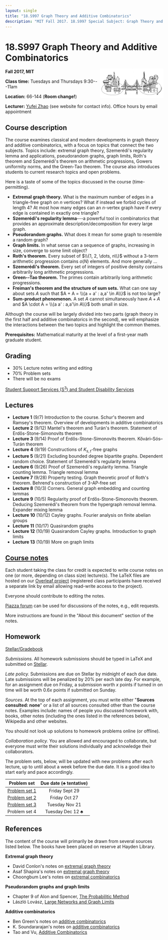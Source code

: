 ```yaml
---
layout: single
title: "18.S997 Graph Theory and Additive Combinatorics"
description: "MIT Fall 2017. 18.S997 Special Subject: Graph Theory and Additive Combinatorics, taught by Yufei Zhao"
---
```


18.S997 Graph Theory and Additive Combinatorics
===============================================

<img src="bridge.png" width="600" height="181" style="float:right; max-width: 40%; height: auto;" class="side"
 title="The bridge between graph theory and additive combinatorics">

**Fall 2017, MIT**

**Class time:** Tuesdays and Thursdays 9:30---11am

**Location:** 66-144 (**Room change!**)

**Lecturer:** [Yufei Zhao](http://yufeizhao.com) (see website for contact info). Office hours by email appointment

## Course description

The course examines classical and modern developments in graph theory and additive combinatorics, with a focus on topics that connect the two subjects. Topics include: extremal graph theory, Szemerédi's regularity lemma and applications, pseudorandom graphs, graph limits, Roth's theorem and Szemerédi's theorem on arithmetic progressions, Gowers uniformity norms, and the Green-Tao theorem. The course also introduces students to current research topics and open problems.

Here is a taste of some of the topics discussed in the course (time-permitting).

- **Extremal graph theory.** What is the maximum number of edges in a triangle-free graph on $n$ vertices? What if instead we forbid cycles of length 4? At most how many edges can an $n$-vertex graph have if every edge is contained in exactly one triangle?
- **Szemerédi's regularity lemma**---a powerful tool in combinatorics that provides an approximate description/decomposition for every large graph.
- **Pseudorandom graphs.** What does it mean for some graph to resemble a random graph?
- **Graph limits.** In what sense can a sequence of graphs, increasing in size, converge to some limit object?
- **Roth's theorem.** Every subset of $\\{1, 2, \dots, n\\}$ without a 3-term arithmetic progression contains $o(N)$ elements. And more generally ...
- **Szemerédi's theorem.** Every set of integers of positive density contains arbitrarily long arithmetic progressions.
- **Green--Tao theorem.** The primes contain arbitrarily long arithmetic progressions.
- **Freiman's theorem and the structure of sum sets.** What can one say about sets $A$ such that $A + A = \\{a + a' : a,a' \in A\\}$ is not too large?
- **Sum-product phenomenon.** A set $A$ cannot simultaneously have $A + A$ and $A \cdot A = \\{a a' : a,a'\in A\\}$ both small in size.

Although the course will be largely divided into two parts (graph theory in the first half and additive combinatorics in the second), we will emphasize the interactions between the two topics and highlight the common themes.

**Prerequisites:** Mathematical maturity at the level of a first-year math graduate student.

## Grading

- 30% Lecture notes writing and editing  
- 70% Problem sets
- There will be no exams

[Student Support Services (S<sup>3</sup>) and Student Disability Services](s3)

## Lectures

- **Lecture 1** (9/7) Introduction to the course. Schur's theorem and Ramsey's theorem. Overview of developments in additive combinatorics
- **Lecture 2** (9/12) Mantel's theorem and Turán's theorem. Statement of Erdős-Stone-Simonovits theorem
- **Lecture 3** (9/14) Proof of Erdős-Stone-Simonovits theorem. Kővári–Sós–Turán theorem
- **Lecture 4** (9/19) Constructions of $K_{s,t}$-free graphs
- **Lecture 5** (9/21) Excluding bounded degree bipartite graphs. Dependent random choice. Statement of Szemerédi's regularity lemma
- **Lecture 6** (9/26) Proof of Szemerédi's regularity lemma. Triangle counting lemma. Triangle removal lemma
- **Lecture 7** (9/28) Property testing. Graph theoretic proof of Roth's theorem. Behrend's construction of 3-AP-free set
- **Lecture 8** (10/3) Corners. General graph embedding and counting lemmas
- **Lecture 9** (10/5) Regularity proof of Erdős-Stone-Simonovits theorem. Deducing Szemerédi's theorem from the hypergraph removal lemma. Expander mixing lemma
- **Lecture 10** (10/12) Cayley graphs. Fourier analysis on finite abelian groups
- **Lecture 11** (10/17) Quasirandom graphs
- **Lecture 12** (10/19) Quasirandom Cayley graphs. Introduction to graph limits
- **Lecture 13** (10/19) More on graph limits


## [Course notes](https://www.overleaf.com/docs/10882601ffdwmvdgdptp/pdf.pdf)

Each student taking the class for credit is expected to write course notes on one (or more, depending on class size) lecture(s). The LaTeX files are hosted on our [Overleaf project](https://www.overleaf.com/read/qdwqkgfnrkwr) (registered class participants have received a separate link by email allowing read-write access to the project).

Everyone should contribute to editing the notes.

[Piazza forum](https://piazza.com/mit/fall2017/18s997) can be used for discussions of the notes, e.g., edit requests.

More instructions are found in the "About this document" section of the notes.


## Homework


[Stellar/Gradebook](http://stellar.mit.edu/S/course/18/fa17/18.S997/)


_Submissions._ All homework submissions should be typed in LaTeX and submitted on [Stellar](http://stellar.mit.edu/S/course/18/fa17/18.S997/).

_Late policy._ Submissions are due on Stellar by midnight of each due date. Late submissions will be penalized by 20% per each late day. For example, for an assignment due on Friday, a submission worth _x_ points if turned in on time will be worth $0.6x$ points if submitted on Sunday.

_Sources._ At the top of each assignment, you must write either "**Sources consulted: none**" or a list of all sources consulted other than the course notes. Examples include: names of people you discussed homework with, books, other notes (including the ones listed in the references below), Wikipedia and other websites.

You should not look up solutions to homework problems online (or offline).

_Collaboration policy._ You are allowed and encouraged to collaborate, but everyone must write their solutions individually and acknowledge their collaborators.

The problem sets, below, will be updated with new problems after each lecture, up to until about a week before the due date. It is a good idea to start early and pace accordingly.


| Problem set | Due date (♣ tentative) |
|:---------------:|:-----------:|
| [Problem set 1](ps1.pdf) | Friday Sept 29
| [Problem set 2](ps2.pdf) | Friday Oct 27
| [Problem set 3](ps3.pdf) | Tuesday Nov 21
| Problem set 4 | Tuesday Dec 12 ♣



## References

The content of the course will primarily be drawn from several sources listed below. The books have been placed on reserve at Hayden Library.

**Extremal graph theory**

- David Conlon's notes on [extremal graph theory](https://www.dpmms.cam.ac.uk/~dc340/Extremal-course.html)
- Asaf Shapira's notes on [extremal graph theory](http://www.math.tau.ac.il/~asafico/ext-graph-theory/notes.pdf)
- Choongbum Lee's notes on [extremal combinatorics](http://math.mit.edu/~cb_lee/18.318/materials.html)

**Pseudorandom graphs and graph limits**

- Chapter 9 of Alon and Spencer, [The Probabilitic Method](https://www.amazon.com/gp/product/1119061954/)
- László Lovász, [Large Networks and Graph Limits](https://www.amazon.com/gp/product/0821890859/)

**Additive combinatorics**

- Ben Green's notes on [additive combinatorics](http://people.maths.ox.ac.uk/greenbj/notes.html)
- K. Soundararajan's notes on [additive combinatorics](http://math.stanford.edu/~ksound/Notes.pdf)
- Tao and Vu, [Additive Combinatorics](https://www.amazon.com/gp/product/0521136563/)
